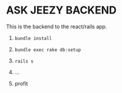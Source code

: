ASK JEEZY BACKEND
===========


This is the backend to the react/rails app. 

1. `bundle install`

2. `bundle exec rake db:setup`

3. `rails s` 

4.  ...

5. profit 